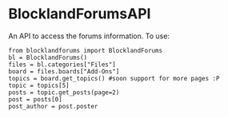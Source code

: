 BlocklandForumsAPI
==================

An API to access the forums information.
To use:

    from blocklandforums import BlocklandForums
    bl = BlocklandForums()
    files = bl.categories["Files"]
    board = files.boards["Add-Ons"]
    topics = board.get_topics() #soon support for more pages :P
    topic = topics[5]
    posts = topic.get_posts(page=2)
    post = posts[0]
    post_author = post.poster

